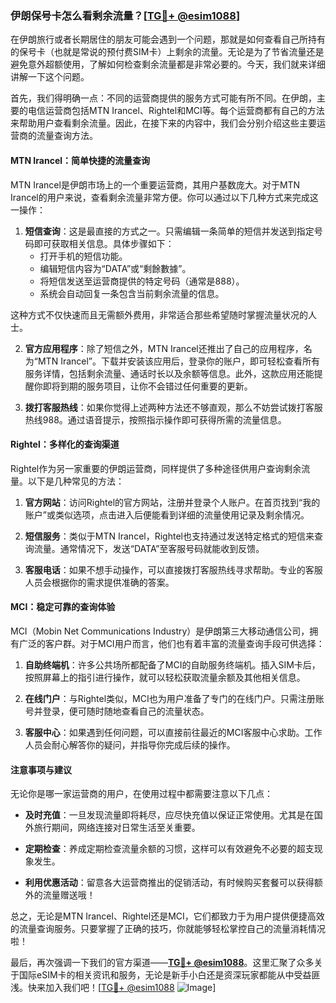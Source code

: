 ### 伊朗保号卡怎么看剩余流量？[[TG💪+ @esim1088](https://t.me/s/esim1088)]

在伊朗旅行或者长期居住的朋友可能会遇到一个问题，那就是如何查看自己所持有的保号卡（也就是常说的预付费SIM卡）上剩余的流量。无论是为了节省流量还是避免意外超额使用，了解如何检查剩余流量都是非常必要的。今天，我们就来详细讲解一下这个问题。

首先，我们得明确一点：不同的运营商提供的服务方式可能有所不同。在伊朗，主要的电信运营商包括MTN Irancel、Rightel和MCI等。每个运营商都有自己的方法来帮助用户查看剩余流量。因此，在接下来的内容中，我们会分别介绍这些主要运营商的流量查询方法。

#### MTN Irancel：简单快捷的流量查询

MTN Irancel是伊朗市场上的一个重要运营商，其用户基数庞大。对于MTN Irancel的用户来说，查看剩余流量非常方便。你可以通过以下几种方式来完成这一操作：

1. **短信查询**：这是最直接的方式之一。只需编辑一条简单的短信并发送到指定号码即可获取相关信息。具体步骤如下：
   - 打开手机的短信功能。
   - 编辑短信内容为“DATA”或“剩餘數據”。
   - 将短信发送至运营商提供的特定号码（通常是888）。
   - 系统会自动回复一条包含当前剩余流量的信息。

这种方式不仅快速而且无需额外费用，非常适合那些希望随时掌握流量状况的人士。

2. **官方应用程序**：除了短信之外，MTN Irancel还推出了自己的应用程序，名为“MTN Irancel”。下载并安装该应用后，登录你的账户，即可轻松查看所有服务详情，包括剩余流量、通话时长以及余额等信息。此外，这款应用还能提醒你即将到期的服务项目，让你不会错过任何重要的更新。

3. **拨打客服热线**：如果你觉得上述两种方法还不够直观，那么不妨尝试拨打客服热线988。通过语音提示，按照指示操作即可获得所需的流量信息。

#### Rightel：多样化的查询渠道

Rightel作为另一家重要的伊朗运营商，同样提供了多种途径供用户查询剩余流量。以下是几种常见的方法：

1. **官方网站**：访问Rightel的官方网站，注册并登录个人账户。在首页找到“我的账户”或类似选项，点击进入后便能看到详细的流量使用记录及剩余情况。

2. **短信服务**：类似于MTN Irancel，Rightel也支持通过发送特定格式的短信来查询流量。通常情况下，发送“DATA”至客服号码就能收到反馈。

3. **客服电话**：如果不想手动操作，可以直接拨打客服热线寻求帮助。专业的客服人员会根据你的需求提供准确的答案。

#### MCI：稳定可靠的查询体验

MCI（Mobin Net Communications Industry）是伊朗第三大移动通信公司，拥有广泛的客户群。对于MCI用户而言，他们也有着丰富的流量查询手段可供选择：

1. **自助终端机**：许多公共场所都配备了MCI的自助服务终端机。插入SIM卡后，按照屏幕上的指引进行操作，就可以轻松获取流量余额及其他相关信息。

2. **在线门户**：与Rightel类似，MCI也为用户准备了专门的在线门户。只需注册账号并登录，便可随时随地查看自己的流量状态。

3. **客服中心**：如果遇到任何问题，可以直接前往最近的MCI客服中心求助。工作人员会耐心解答你的疑问，并指导你完成后续的操作。

#### 注意事项与建议

无论你是哪一家运营商的用户，在使用过程中都需要注意以下几点：

- **及时充值**：一旦发现流量即将耗尽，应尽快充值以保证正常使用。尤其是在国外旅行期间，网络连接对日常生活至关重要。
  
- **定期检查**：养成定期检查流量余额的习惯，这样可以有效避免不必要的超支现象发生。

- **利用优惠活动**：留意各大运营商推出的促销活动，有时候购买套餐可以获得额外的流量赠送哦！

总之，无论是MTN Irancel、Rightel还是MCI，它们都致力于为用户提供便捷高效的流量查询服务。只要掌握了正确的技巧，你就能够轻松掌控自己的流量消耗情况啦！

最后，再次强调一下我们的官方渠道——**[TG💪+ @esim1088](https://t.me/s/esim1088)**。这里汇聚了众多关于国际eSIM卡的相关资讯和服务，无论是新手小白还是资深玩家都能从中受益匪浅。快来加入我们吧！[[TG💪+ @esim1088](https://t.me/s/esim1088) ![Image](https://i.postimg.cc/4NQfJmqS/Snipaste-2025-05-13-00-14-12.png)]
